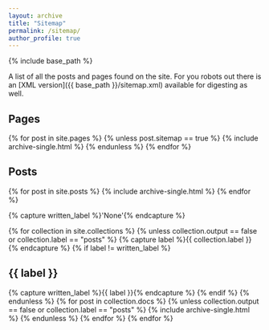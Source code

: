 ```yaml
---
layout: archive
title: "Sitemap"
permalink: /sitemap/
author_profile: true
---
```


{% include base_path %}

A list of all the posts and pages found on the site. For you robots out there is an [XML version]({{ base_path }}/sitemap.xml) available for digesting as well.

<h2>Pages</h2>
{% for post in site.pages %}
{% unless post.sitemap == true %}
  {% include archive-single.html %}
{% endunless %}
{% endfor %}

<h2>Posts</h2>
{% for post in site.posts %}
  {% include archive-single.html %}
{% endfor %}

{% capture written_label %}'None'{% endcapture %}

{% for collection in site.collections %}
{% unless collection.output == false or collection.label == "posts" %}
  {% capture label %}{{ collection.label }}{% endcapture %}
  {% if label != written_label %}
  <h2>{{ label }}</h2>
  {% capture written_label %}{{ label }}{% endcapture %}
  {% endif %}
{% endunless %}
{% for post in collection.docs %}
  {% unless collection.output == false or collection.label == "posts" %}
  {% include archive-single.html %}
  {% endunless %}
{% endfor %}
{% endfor %}
